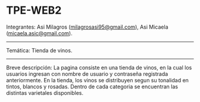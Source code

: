 # TPE-WEB2
Integrantes: Asi Milagros (milagrosasi95@gmail.com), Asi Micaela (micaela.asic@gmail.com).
*************
Temática: Tienda de vinos.
**************
Breve descripción: La pagina consiste en una tienda de vinos, en la cual los usuarios ingresan con nombre de usuario y contraseña registrada anteriormente. En la tienda, los vinos se distribuyen segun su tonalidad en tintos, blancos y rosadas. Dentro de cada categoria se encuentran las distintas varietales disponibles.


